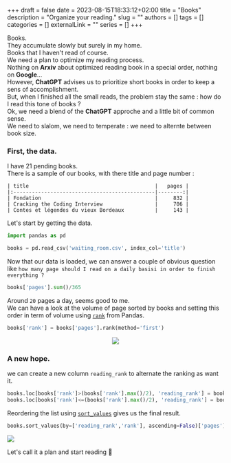 +++ 
draft = false
date = 2023-08-15T18:33:12+02:00
title = "Books"
description = "Organize your reading."
slug = ""
authors = []
tags = []
categories = []
externalLink = ""
series = []
+++

Books.  
They accumulate slowly but surely in my home.  
Books that I haven't read of course.  
We need a plan to optimize my reading process.  
Nothing on **Arxiv** about optimized reading book in a special order, nothing on **Google**...  
However, **ChatGPT** advises us to prioritize short books in order to keep a sens of accomplishment.  
But, when I finished all the small reads, the problem stay the same : how do I read this tone of books ?  
Ok, we need a blend of the **ChatGPT** approche and a little bit of common sense.  
We need to slalom, we need to temperate : we need to alternte between book size.  

### First, the data.

I have 21 pending books.  
There is a sample of our books, with there title and page number :

```text
| title                                         |   pages |
|:----------------------------------------------|--------:|
| Fondation                                     |     832 |
| Cracking the Coding Interview                 |     706 |
| Contes et légendes du vieux Bordeaux          |     143 |
```

Let's start by getting the data.

```python
import pandas as pd

books = pd.read_csv('waiting_room.csv', index_col='title')
```

Now that our data is loaded, we can answer a couple of obvious question like `how many page should I read on a daily basisi in order to finish everything ?`

```python
books['pages'].sum()/365
```

Around `20` pages a day, seems good to me.  
We can have a look at the volume of page sorted by books and setting this order in term of volume using [`rank`](https://pandas.pydata.org/docs/reference/api/pandas.DataFrame.rank.html) from Pandas.

```python
books['rank'] = books['pages'].rank(method='first')
```

<div align="center" >
<figure>
    <img style="box-shadow: none;" src="/images/blog/books/books_rank.png">
</figure>
</div>

### A new hope.

we can create a new column `reading_rank` to alternate the ranking as want it.

```python
books.loc[books['rank']>(books['rank'].max()/2), 'reading_rank'] = books[books['rank']>(books['rank'].max()/2)]['pages'].rank(method='first')
books.loc[books['rank']<=(books['rank'].max()/2), 'reading_rank'] = books[books['rank']<=(books['rank'].max()/2)]['pages'].rank(method='first')
```

Reordering the list using [`sort_values`](https://pandas.pydata.org/docs/reference/api/pandas.DataFrame.sort_values.html) gives us the final result.

```python
books.sort_values(by=['reading_rank','rank'], ascending=False)['pages']
```

<img class="centered" src="/images/blog/books/books_reranked.png"/>


Let's call it a plan and start reading 📖
